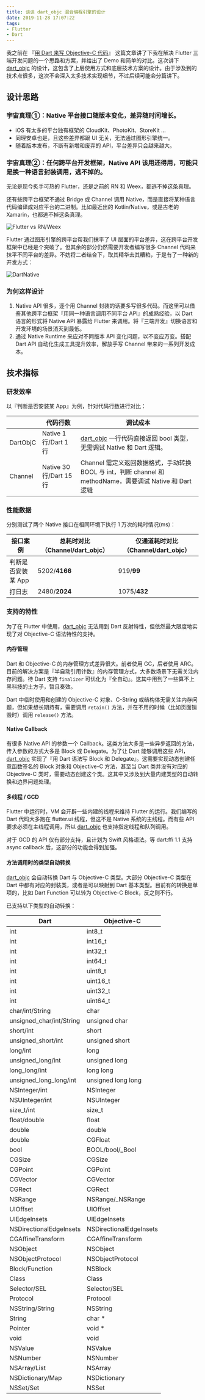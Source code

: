 ```yaml
---
title: 谈谈 dart_objc 混合编程引擎的设计
date: 2019-11-28 17:07:22
tags:
- Flutter
- Dart
---
```


我之前在 『[用 Dart 来写 Objective-C 代码](http://yulingtianxia.com/blog/2019/10/27/Write-Objective-C-Code-using-Dart/)』 这篇文章讲了下我在解决 Flutter 三端开发问题的一个思路和方案，并给出了 Demo 和简单的对比。这次讲下 [dart_objc](https://github.com/yulingtianxia/dart_objc) 的设计，这包含了上层使用方式和底层技术方案的设计。由于涉及到的技术点很多，这次不会深入太多技术实现细节，不过后续可能会分篇讲下。

## 设计思路

### 宇宙真理①：Native 平台接口随版本变化，差异随时间增长。

- iOS 有太多的平台独有框架的 CloudKit、PhotoKit、StoreKit …
- 同理安卓也是，且这些差异都跟 UI 无关，无法通过图形引擎统一。
- 随着版本发布，不断有新增和废弃的 API，平台差异只会越来越大。

### 宇宙真理②：任何跨平台开发框架，Native API 该用还得用，可能只是换一种语言封装调用，逃不掉的。

无论是现今炙手可热的 Flutter，还是之前的 RN 和 Weex，都逃不掉这条真理。

还有些跨平台框架不通过 Bridge 或 Channel 调用 Native，而是直接将某种语言代码编译成对应平台的二进制。比如最近出的 Kotlin/Native，或是古老的 Xamarin，也都逃不掉这条真理。

![Flutter vs RN/Weex](https://github.com/yulingtianxia/Blog-Hexo-Source/blob/master/source/resources/DartObjC/flutter_rn.png?raw=true)

Flutter 通过图形引擎的跨平台帮我们抹平了 UI 层面的平台差异，这在跨平台开发框架中已经是个突破了。但其余的部分仍然需要开发者编写很多 Channel 代码来抹平不同平台的差异。不妨将二者结合下，取其精华去其糟粕，于是有了一种新的开发方式：

![DartNative](https://github.com/yulingtianxia/Blog-Hexo-Source/blob/master/source/resources/DartObjC/dart_native.png?raw=true)

### 为何这样设计

1. Native API 很多，逐个用 Channel 封装的话要多写很多代码。而这里可以借鉴其他跨平台框架『用同一种语言调用不同平台 API』的成熟经验，以 Dart 语言的形式将 Native API 暴露给 Flutter 来调用。将『三端开发』切换语言和开发环境的场景消灭到最低。
2. 通过 Native Runtime 来应对不同版本 API 变化问题，以不变应万变。搭配 Dart API 自动化生成工具提升效率，解放手写 Channel 带来的一系列开发成本。

## 技术指标

### 研发效率

以『判断是否安装某 App』为例，针对代码行数进行对比：

|  | 代码行数 | 调试成本 |
| --- | --- | --- |
| DartObjC | Native 1 行/Dart 1 行 | [dart_objc](https://github.com/yulingtianxia/dart_objc) 一行代码直接返回 bool 类型，无需调试 Native 和 Dart 逻辑。 |
| Channel | Native 30 行/Dart 15 行 | Channel 需定义返回数据格式，手动转换 BOOL 与 int，判断 channel 和 methodName，需要调试 Native 和 Dart 逻辑 |

### 性能数据

分别测试了两个 Native 接口在相同环境下执行 1 万次的耗时情况(ms)：

| 接口案例 | 总耗时对比（Channel/dart_objc） | 仅通道耗时对比（Channel/dart_objc） |
| --- | --- | --- |
| 判断是否安装某 App | 5202/**4166** | 919/**99** |
| 打日志 | 2480/**2024** | 1075/**432** |

### 支持的特性

为了在 Flutter 中使用，[dart_objc](https://github.com/yulingtianxia/dart_objc) 无法用到 Dart 反射特性，但依然最大限度地实现了对 Objective-C 语法特性的支持。

#### 内存管理

Dart 和 Objective-C 的内存管理方式差异很大。前者使用 GC，后者使用 ARC。目前的解决方案是『半自动引用计数』的内存管理方式，大多数场景下无需关注内存问题。待 Dart 支持 `finalizer` 可优化为『全自动』。这其中用到了一些算不上黑科技的土方子，暂且奏效。

Dart 中临时使用和创建的 Objective-C 对象、C-String 或结构体无需关注内存问题，但如果想长期持有，需要调用 `retain()` 方法，并在不用的时候（比如页面销毁时）调用 `release()` 方法。

#### Native Callback

有很多 Native API 的参数一个 Callback。这类方法大多是一些异步返回的方法，传入参数的方式大多是 Block 或 Delegate。为了让 Dart 能够调用这些 API，[dart_objc](https://github.com/yulingtianxia/dart_objc) 实现了『用 Dart 语法写 Block 和 Delegate』。这需要实现动态创建任意函数签名的 Block 对象和 Objective-C 方法，甚至当 Dart 类并没有对应的 Objective-C 类时，需要动态创建这个类。这其中又涉及到大量内建类型的自动转换和边界问题处理。

#### 多线程 / GCD

Flutter 中运行时，VM 会开辟一些内建的线程来维持 Flutter 的运行。我们编写的 Dart 代码大多跑在 flutter.ui 线程，但这不是 Native 系统的主线程。而有些 API 要求必须在主线程调用，所以 [dart_objc](https://github.com/yulingtianxia/dart_objc) 也支持指定线程和队列调用。

对于 GCD 的 API 仅有部分支持，且计划为 Swift 风格语法。等 dart:ffi 1.1 支持 async callback 后，这部分的功能会得到加强。

#### 方法调用时的类型自动转换

[dart_objc](https://github.com/yulingtianxia/dart_objc) 会自动转换 Dart 与 Objective-C 类型。大部分 Objective-C 类型在 Dart 中都有对应的封装类，或者是可以映射到 Dart 基本类型。目前有的转换是单项的，比如 Dart Function 可以转为 Objective-C Block，反之则不行。

已支持以下类型的自动转换：

| Dart | Objective-C |
| --- | --- |
| int | int8_t |
| int | int16_t |
| int | int32_t |
| int | int64_t |
| int | uint8_t |
| int | uint16_t |
| int | uint32_t |
| int | uint64_t |
| char/int/String | char |
| unsigned_char/int/String | unsigned char |
| short/int | short |
| unsigned_short/int | unsigned short |
| long/int | long |
| unsigned_long/int | unsigned long |
| long_long/int | long long |
| unsigned_long_long/int | unsigned long long |
| NSInteger/int | NSInteger |
| NSUInteger/int | NSUInteger |
| size_t/int | size_t |
| float/double | float |
| double | double |
| double | CGFloat |
| bool | BOOL/bool/_Bool |
| CGSize | CGSize |
| CGPoint | CGPoint |
| CGVector | CGVector |
| CGRect | CGRect |
| NSRange | NSRange/_NSRange |
| UIOffset | UIOffset |
| UIEdgeInsets | UIEdgeInsets |
| NSDirectionalEdgeInsets | NSDirectionalEdgeInsets |
| CGAffineTransform | CGAffineTransform |
| NSObject | NSObject |
| NSObjectProtocol | NSObjectProtocol |
| Block/Function | NSBlock |
| Class | Class |
| Selector/SEL | Selector/SEL |
| Protocol | Protocol |
| NSString/String | NSString |
| String | char * |
| Pointer<Void> | void * |
| void | void |
| NSValue | NSValue |
| NSNumber | NSNumber |
| NSArray/List | NSArray |
| NSDictionary/Map | NSDictionary |
| NSSet/Set | NSSet |


